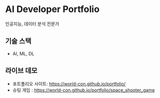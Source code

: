 # AI Developer Portfolio

인공지능, 데이터 분석 전문가 

## 기술 스택
- AI, ML, DL
  
## 라이브 데모
- 포트폴리오 사이트: https://world-con.github.io/portfolio/
- 슈팅 게임 : https://world-con.github.io/portfolio/space_shooter_game
